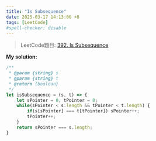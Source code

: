 ```yaml
---
title: "Is Subsequence"
date: 2025-03-17 14:13:00 +8
tags: [LeetCode]
#spell-checker: disable
---
```


> LeetCode題目: [392. Is Subsequence](https://leetcode.com/problems/is-subsequence/description/?envType=study-plan-v2&envId=leetcode-75)

**My solution:**
```js
/**
 * @param {string} s
 * @param {string} t
 * @return {boolean}
 */
let isSubsequence = (s, t) => {
    let sPointer = 0, tPointer = 0;
    while(sPointer < s.length && tPointer < t.length) {
        if(s[sPointer] === t[tPointer]) sPointer++;
        tPointer++;
    }
    return sPointer === s.length;
}
```
